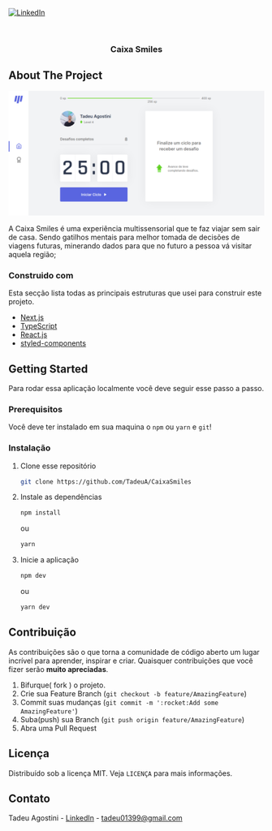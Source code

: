 [![LinkedIn][linkedin-shield]][linkedin-url]

<!-- PROJECT LOGO -->
<br />
<p align="center">

  <h3 align="center">Caixa Smiles</h3>

<!-- TABLE OF CONTENTS -->

<!-- ABOUT THE PROJECT -->

## About The Project

[![Product Name Screen Shot][product-screenshot]](https://example.com)

A Caixa Smiles é uma experiência multissensorial que te faz viajar sem sair de casa. Sendo gatilhos mentais para melhor tomada de decisões de viagens futuras, minerando dados para que no futuro a pessoa vá visitar aquela região;

### Construido com

Esta secção lista todas as principais estruturas que usei para construir este projeto.

- [Next.js](https://nextjs.org/)
- [TypeScript](https://www.typescriptlang.org/)
- [React.js](https://pt-br.reactjs.org/)
- [styled-components](https://styled-components.com/)

<!-- GETTING STARTED -->

## Getting Started

Para rodar essa aplicação localmente você deve seguir esse passo a passo.

### Prerequisitos

Você deve ter instalado em sua maquina o `npm` ou `yarn` e `git`!

### Instalação

1. Clone esse repositório
   ```sh
   git clone https://github.com/TadeuA/CaixaSmiles
   ```
2. Instale as dependências
   ```sh
   npm install
   ```
   ou
   ```sh
   yarn
   ```
3. Inicie a aplicação
   ```sh
   npm dev
   ```
   ou
   ```sh
   yarn dev
   ```

<!-- CONTRIBUTING -->

## Contribuição

As contribuições são o que torna a comunidade de código aberto um lugar incrível para aprender, inspirar e criar. Quaisquer contribuições que você fizer serão **muito apreciadas**.

1. Bifurque( fork ) o projeto.
2. Crie sua Feature Branch (`git checkout -b feature/AmazingFeature`)
3. Commit suas mudanças (`git commit -m ':rocket:Add some AmazingFeature'`)
4. Suba(push) sua Branch (`git push origin feature/AmazingFeature`)
5. Abra uma Pull Request

<!-- LICENSE -->

## Licença

Distribuído sob a licença MIT. Veja `LICENÇA` para mais informações.

<!-- CONTACT -->

## Contato

Tadeu Agostini - [LinkedIn](https://www.linkedin.com/in/tadeuagostini) - tadeu01399@gmail.com

[license-url]: https://github.com/TadeuA/NLW-4Web/LICENSE.md
[linkedin-shield]: https://img.shields.io/badge/-LinkedIn-black.svg?style=for-the-badge&logo=linkedin&colorB=555
[linkedin-url]: https://linkedin.com/in/tadeuagostini
[product-screenshot]: .github/images/home.png
